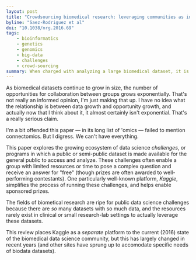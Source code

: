 ```yaml
---
layout: post
title: "Crowdsourcing biomedical research: leveraging communities as innovation engines"
byline: "Saez-Rodriguez et al"
doi: "10.1038/nrg.2016.69"
tags:
    - bioinformatics
    - genetics
    - genomics
    - big-data
    - challenges
    - crowd-sourcing
summary: When charged with analyzing a large biomedical dataset, it is cost-effective to open the opportunity up to citizen scientists and benefit from crowd-sourced solutions.
---
```


As biomedical datasets continue to grow in size, the number of opportunities for collaboration between groups grows exponentially. That's not really an informed opinion, I'm just making that up. I have no idea what the relationship is between data growth and opportunity growth, and actually now that I think about it, it almost certainly isn't exponential. That's a really serious claim.

I'm a bit offended this paper — in its long list of 'omics — failed to mention connectomics. But I digress. We can't have everything.

This paper explores the growing ecosystem of data science _challenges_, or programs in which a public or semi-public dataset is made available for the general public to access and analyze. These challenges often enable a group with limited resources or time to pose a complex question and receive an answer for "free" (though prizes are often awarded to well-performing contestants). One particularly well-known platform, _Kaggle_, simplifies the process of running these challenges, and helps enable sponsored prizes.

The fields of biometical research are ripe for public data science challenges because there are _so_ many datasets with so much data, and the resources rarely exist in clinical or small research-lab settings to actually leverage these datasets.

This review places Kaggle as a _separate_ platform to the current (2016) state of the biomedical data science community, but this has largely changed in recent years (and other sites have sprung up to accomodate specific needs of biodata datasets).

